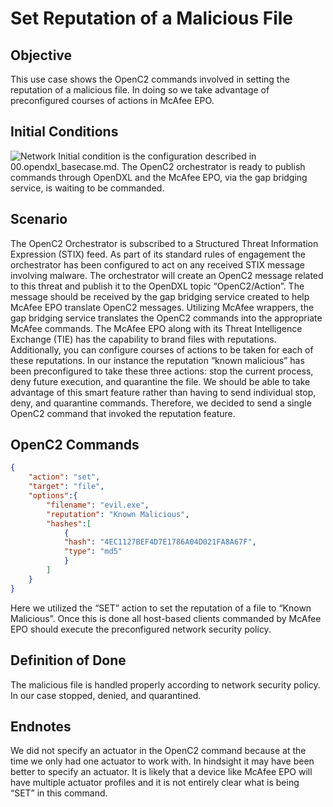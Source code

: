 # Set Reputation of a Malicious File

## Objective
This use case shows the OpenC2 commands involved in setting the reputation of a malicious file. In doing so we take advantage of preconfigured courses of actions in McAfee EPO. 

## Initial Conditions
![Network](https://raw.githubusercontent.com/oasis-tcs/openc2-lsc-usecases/master/G2/images/network_basecase.png)
Initial condition is the configuration described in 00.opendxl_basecase.md. The OpenC2 orchestrator is ready to publish commands through OpenDXL and the McAfee EPO, via the gap bridging service, is waiting to be commanded.

## Scenario
The OpenC2 Orchestrator is subscribed to a Structured Threat Information Expression (STIX) feed. As part of its standard rules of engagement the orchestrator has been configured to act on any received STIX message involving malware. The orchestrator will create an OpenC2 message related to this threat and publish it to the OpenDXL topic “OpenC2/Action”. The message should be received by the gap bridging service created to help McAfee EPO translate OpenC2 messages. Utilizing McAfee wrappers, the gap bridging service translates the OpenC2 commands into the appropriate McAfee commands.
The McAfee EPO along with its Threat Intelligence Exchange (TIE) has the capability to brand files with reputations. Additionally, you can configure courses of actions to be taken for each of these reputations. In our instance the reputation “known malicious” has been preconfigured to take these three actions: stop the current process, deny future execution, and quarantine the file. 
We should be able to take advantage of this smart feature rather than having to send individual stop, deny, and quarantine commands. Therefore, we decided to send a single OpenC2 command that invoked the reputation feature.

## OpenC2 Commands
```json
{
	"action": "set",
	"target": "file",
	"options":{
		"filename": "evil.exe",
		"reputation": "Known Malicious",
		"hashes":[
			{
			"hash": "4EC1127BEF4D7E1786A04D021FA8A67F",
			"type": "md5"
			}
		]
	}
}
```
Here we utilized the “SET” action to set the reputation of a file to “Known Malicious”. Once this is done all host-based clients commanded by McAfee EPO should execute the preconfigured network security policy.    

## Definition of Done
The malicious file is handled properly according to network security policy. In our case stopped, denied, and quarantined. 

## Endnotes
We did not specify an actuator in the OpenC2 command because at the time we only had one actuator to work with. In hindsight it may have been better to specify an actuator. It is likely that a device like McAfee EPO will have multiple actuator profiles and it is not entirely clear what is being “SET” in this command.
